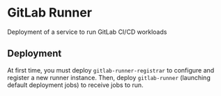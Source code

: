 # GitLab Runner

Deployment of a service to run GitLab CI/CD workloads

## Deployment

At first time, you must deploy `gitlab-runner-registrar` to configure and register a new runner instance. Then, deploy `gitlab-runner` (launching default deployment jobs) to receive jobs to run.
